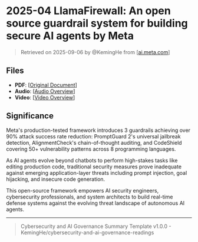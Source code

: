 # 2025-04 LlamaFirewall: An open source guardrail system for building secure AI agents by Meta

> Retrieved on 2025-09-06 by @KemingHe from [[ai.meta.com](https://ai.meta.com/research/publications/llamafirewall-an-open-source-guardrail-system-for-building-secure-ai-agents/)]

## Files

- **PDF**: [[Original Document](https://drive.google.com/file/d/1CCQBVkHjEfdAFP2cr-I7MeLqfJsvj-yZ/view?usp=sharing)]
- **Audio**: [[Audio Overview](https://drive.google.com/file/d/1prByVZW84CyuLb73G3Qq-g1dAimH25cj/view?usp=sharing)]
- **Video**: [[Video Overview](https://drive.google.com/file/d/19NZcS6LOraONo41FfvSmvrZijHwwY4Xz/view?usp=sharing)]

## Significance

Meta's production-tested framework introduces 3 guardrails achieving over 90% attack success rate reduction: PromptGuard 2's universal jailbreak detection, AlignmentCheck's chain-of-thought auditing, and CodeShield covering 50+ vulnerability patterns across 8 programming languages.

As AI agents evolve beyond chatbots to perform high-stakes tasks like editing production code, traditional security measures prove inadequate against emerging application-layer threats including prompt injection, goal hijacking, and insecure code generation.

This open-source framework empowers AI security engineers, cybersecurity professionals, and system architects to build real-time defense systems against the evolving threat landscape of autonomous AI agents.

---

> Cybersecurity and AI Governance Summary Template v1.0.0 - KemingHe/cybersecurity-and-ai-governance-readings
